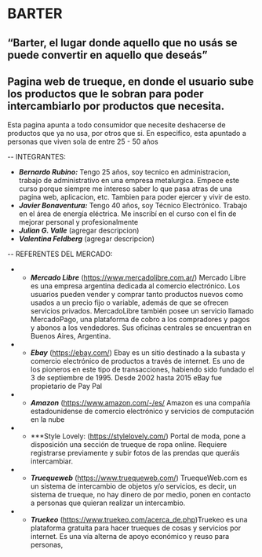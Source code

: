# BARTER
## “Barter, el lugar donde aquello que no usás se puede convertir en aquello que deseás”

## Pagina web de trueque, en donde el usuario sube los productos que le sobran para poder intercambiarlo por productos que necesita.

Esta pagina apunta a todo consumidor que necesite deshacerse de productos que ya no usa, por otros que si. En especifico, esta apuntado a personas que viven sola de entre 25 - 50 años

-- INTEGRANTES:
   * ***Bernardo Rubino:*** Tengo 25 años, soy tecnico en administracion, trabajo de administrativo en una empresa metalurgica. Empece este curso porque siempre me intereso saber lo que pasa atras de una pagina web, aplicacion, etc. Tambien para poder ejercer y vivir de esto.
   * ***Javier Bonaventura:*** Tengo 40 años, soy Técnico Electrónico. Trabajo en el área de energía eléctrica. Me inscribí en el curso con el fin de mejorar personal y profesionalmente
   * ***Julian G. Valle*** (agregar descripcion)
   * ***Valentina Feldberg*** (agregar descripcion)

-- REFERENTES DEL MERCADO:
   * - ***Mercado Libre*** (https://www.mercadolibre.com.ar/) Mercado Libre es una empresa argentina dedicada al comercio electrónico. Los usuarios pueden vender y comprar tanto productos nuevos como usados a un precio fijo o variable, además de que se ofrecen servicios privados. MercadoLibre también posee un servicio llamado MercadoPago, una plataforma de cobro a los compradores y pagos y abonos a los vendedores. Sus oficinas centrales se encuentran en Buenos Aires, Argentina.
   * - ***Ebay*** (https://ebay.com/) Ebay es un sitio destinado a la subasta y comercio electrónico de productos a través de internet. Es uno de los pioneros en este tipo de transacciones, habiendo sido fundado el 3 de septiembre de 1995. Desde 2002 hasta 2015 eBay fue propietario de Pay Pal
   * - ***Amazon*** (https://www.amazon.com/-/es/ Amazon es una compañía estadounidense de comercio electrónico y servicios de computación en la nube
   * - ***Style Lovely: (https://stylelovely.com/) Portal de moda, pone a disposición una sección de trueque de ropa online. Requiere registrarse previamente y subir fotos de las prendas que queráis intercambiar.
   * - ***Truequeweb*** (https://www.truequeweb.com/) TruequeWeb.com es un sistema de intercambio de objetos y/o servicios, es decir, un sistema de trueque, no hay dinero de por medio, ponen en contacto a personas que quieran realizar un intercambio.
   * - ***Truekeo*** (https://www.truekeo.com/acerca_de.php)Truekeo es una plataforma gratuita para hacer trueques de cosas y servicios por internet. Es una vía alterna de apoyo económico y reuso para personas,
